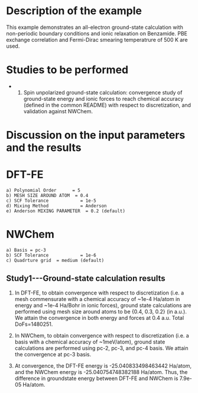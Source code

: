 Description of the example
==========================
This example demonstrates an all-electron ground-state calculation with non-periodic boundary conditions and ionic relaxation on Benzamide. PBE exchange correlation and Fermi-Dirac smearing temperatrure of 500 K are used.

Studies to be performed
=======================
* 1) Spin unpolarized ground-state calculation: convergence study of ground-state energy and ionic forces to reach chemical accuracy (defined in the common README) with respect to discretization, and validation against NWChem. 


Discussion on the input parameters and the results
==================================================


DFT-FE
==================================================
    a) Polynomial Order      = 5
    b) MESH SIZE AROUND ATOM  = 0.4
    c) SCF Tolerance            = 1e-5
    d) Mixing Method            = Anderson
    e) Anderson MIXING PARAMETER  = 0.2 (default)

NWChem
==================================================
    a) Basis = pc-3
    b) SCF Tolerance            = 1e-6
    c) Quadrture grid  = medium (default) 

Study1---Ground-state calculation results
--------------------------------
1. In DFT-FE, to obtain convergence with respect to discretization (i.e. a mesh commensurate with a chemical accuracy of ~1e-4 Ha/atom in energy and ~1e-4 Ha/Bohr in ionic forces), ground state calculations are performed using mesh size around atoms to be {0.4, 0.3, 0.2} (in a.u.). We attain the convergence in both energy and forces at 0.4 a.u. Total DoFs=1480251.

2. In NWChem, to obtain convergence with respect to discretization (i.e. a basis with a chemical accuracy of ~1meV/atom), ground state calculations are performed using pc-2, pc-3, and pc-4 basis. We attain the convergence at pc-3 basis.

3. At convergence, the DFT-FE energy is -25.040833498463442 Ha/atom, and the NWChem energy is -25.040754748382188 Ha/atom. Thus, the difference in groundstate energy between DFT-FE and NWChem is 7.9e-05 Ha/atom. 
